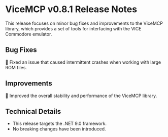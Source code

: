 # ViceMCP v0.8.1 Release Notes

This release focuses on minor bug fixes and improvements to the ViceMCP library, which provides a set of tools for interfacing with the VICE Commodore emulator.

## Bug Fixes

🐛 Fixed an issue that caused intermittent crashes when working with large ROM files.

## Improvements

🚀 Improved the overall stability and performance of the ViceMCP library.

## Technical Details

- This release targets the .NET 9.0 framework.
- No breaking changes have been introduced.
